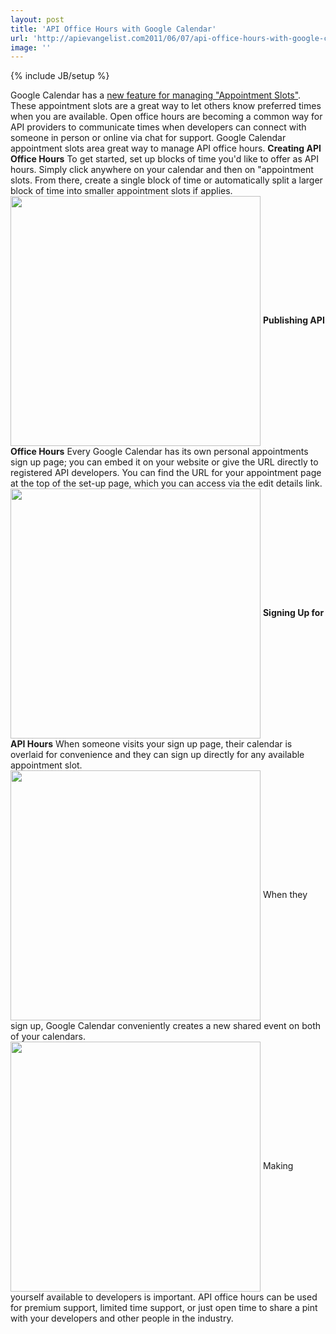 ```yaml
---
layout: post
title: 'API Office Hours with Google Calendar'
url: 'http://apievangelist.com2011/06/07/api-office-hours-with-google-calendar/'
image: ''
---
```

{% include JB/setup %}
Google Calendar has a <a title="new feature for managing appointment slots" href="http://www.google.com/support/calendar/bin/answer.py?answer=190998">new feature for managing "Appointment Slots"</a>. These appointment slots are a great way to let others know preferred times when you are available.
Open office hours are becoming a common way for API providers to communicate times when developers can connect with someone in person or online via chat for support. Google Calendar appointment slots area great way to manage API office hours.
<strong>Creating API Office Hours</strong> To get started, set up blocks of time you'd like to offer as API hours. Simply click anywhere on your calendar and then on "appointment slots. From there, create a single block of time or automatically split a larger block of time into smaller appointment slots if applies.
<img  src="http://kinlane-productions.s3.amazonaws.com/api-evangelist/office-hours/API-Office-Hours-1.png"  width="400" align="center" />
<strong>Publishing API Office Hours</strong> Every Google Calendar has its own personal appointments sign up page; you can embed it on your website or give the URL directly to registered API developers. You can find the URL for your appointment page at the top of the set-up page, which you can access via the edit details link.
<img  src="http://kinlane-productions.s3.amazonaws.com/api-evangelist/office-hours/API-Office-Hours-4.png"  width="400" align="center" />
<strong>Signing Up for API Hours</strong> When someone visits your sign up page, their calendar is overlaid for convenience and they can sign up directly for any available appointment slot.
<img  src="http://kinlane-productions.s3.amazonaws.com/api-evangelist/office-hours/API-Office-Hours-2.png"  width="400" align="center" />
When they sign up, Google Calendar conveniently creates a new shared event on both of your calendars.
<img  src="http://kinlane-productions.s3.amazonaws.com/api-evangelist/office-hours/API-Office-Hours-3.png"  width="400" align="center" />
Making yourself available to developers is important. API office hours can be used for premium support, limited time support, or just open time to share a pint with your developers and other people in the industry.
